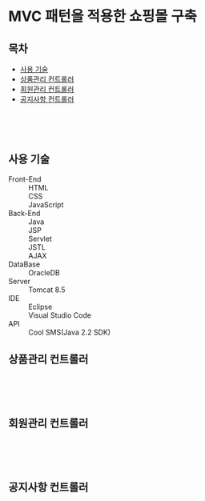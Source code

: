 <h1>MVC 패턴을 적용한 쇼핑몰 구축</h1>

<h2>목차</h2>
<ul>
  <li><a href="#skill">사용 기술</a></li>
  <li><a href="#product">상품관리 컨트롤러</a></li>
  <li><a href="#member">회원관리 컨트롤러</a></li>
  <li><a href="#notification">공지사항 컨트롤러</a></li>
</ul><br><br><br>

<h2 id="skill">사용 기술</h2>
<dl>
  <dt>Front-End</dt>
  <dd>HTML</dd>
  <dd>CSS</dd>
  <dd>JavaScript</dd>
    
  <dt>Back-End</dt>
  <dd>Java</dd>
  <dd>JSP</dd>
  <dd>Servlet</dd>
  <dd>JSTL</dd>
  <dd>AJAX</dd>
  
  <dt>DataBase</dt>
  <dd>OracleDB</dd>
  
  <dt>Server</dt>
  <dd>Tomcat 8.5</dd>
  
  <dt>IDE</dt>
  <dd>Eclipse</dd>
  <dd>Visual Studio Code</dd>

  <dt>API</dt>
  <dd>Cool SMS(Java 2.2 SDK)</dd>
</dl>



<div id="product">
  <h2>상품관리 컨트롤러</h2>
</div><br><br><br>
<div id="member">
  <h2>회원관리 컨트롤러</h2>
</div><br><br><br>
<div id="notification">
  <h2>공지사항 컨트롤러</h2>
</div>
